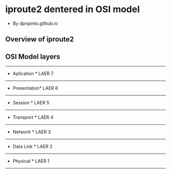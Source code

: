 # iproute2 dentered in OSI model

* By dpnpinto.github.io
  
## Overview of iproute2

## OSI Model layers

***************
* Aplication  * LAER 7
***************
* Presentation* LAER 6
***************
* Session     * LAER 5
***************
* Transport   * LAER 4
***************
* Network     * LAER 3
***************
* Data Link   * LAER 2
***************
* Physical    * LAER 1
***************


